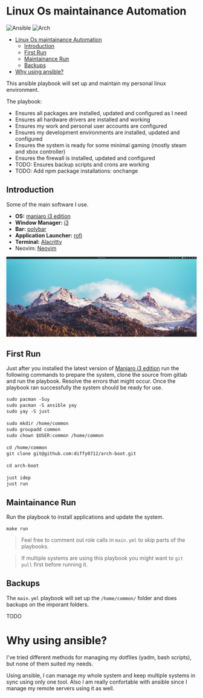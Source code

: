 # Linux Os maintainance Automation
![Ansible](https://img.shields.io/badge/ansible-%231A1918.svg?style=for-the-badge&logo=ansible&logoColor=white)
![Arch](https://img.shields.io/badge/Arch%20Linux-1793D1?logo=arch-linux&logoColor=fff&style=for-the-badge)
<!-- TOC -->
- [Linux Os maintainance Automation](#linux-os-maintainance-automation)
  - [Introduction](#introduction)
  - [First Run](#first-run)
  - [Maintainance Run](#maintainance-run)
  - [Backups](#backups)
- [Why using ansible?](#why-using-ansible)

<!-- /TOC -->

This ansible playbook will set up and maintain my personal linux environment.

The playbook:

- Ensures all packages are installed, updated and configured as I need
- Ensures all hardware drivers are installed and working
- Ensures my work and personal user accounts are configured
- Ensures my development environments are installed, updated and configured
- Ensures the system is ready for some minimal gaming (mostly steam and xbox controller)
- Ensures the firewall is installed, updated and configured
- TODO: Ensures backup scripts and crons are working
- TODO: Add npm package installations: onchange

## Introduction

Some of the main software I use.

- **OS:** [manjaro i3 edition](https://manjaro.org/download/#i3)
- **Window Manager:** [i3](https://i3wm.org/)
- **Bar:** [polybar](https://github.com/polybar/polybar)
- **Application Launcher:** [rofi](https://github.com/davatorium/rofi)
- **Terminal:** [Alacritty](https://alacritty.org/)
- Neovim: [Neovim](https://github.com/neovim/neovim)

![](screenshots/desktop.jpg)

## First Run
Just after you installed the latest version of [Manjaro i3 edition](https://manjaro.org/download/#i3) run the following commands to prepare the system, clone the source from gitlab and run the playbook. Resolve the errors that might occur.
Once the playbook ran successfully the system should be ready for use. 

```
sudo pacman -Suy
sudo pacman -S ansible yay
sudo yay -S just

sudo mkdir /home/common
sudo groupadd common
sudo chown $USER:common /home/common

cd /home/common
git clone git@github.com:diffy0712/arch-boot.git

cd arch-boot

just idep
just run
```

## Maintainance Run

Run the playbook to install applications and update the system. 

```
make run
```

> Feel free to comment out role calls in `main.yml` to skip parts of the playbooks.  

> If multiple systems are using this playbook you might want to `git pull` first before running it.


## Backups

The `main.yml` playbook will set up the `/home/common/` folder and does backups on the imporant folders.

TODO


# Why using ansible?

I've tried different methods for managing my dotfiles (yadm, bash scripts), but none of them suited my needs. 

Using ansible, I can manage my whole system and keep multiple systems in sync using only one tool.
Also I am really confortable with ansible since I manage my remote servers using it as well.
